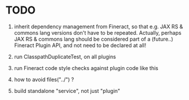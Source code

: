# TODO

1. inherit dependency management from Fineract, so that e.g.
   JAX RS & commons lang versions don't have to be repeated.
   Actually, perhaps JAX RS & commons lang should be considered
   part of a (future..) Fineract Plugin API, and not need to be declared at all!

1. run ClasspathDuplicateTest, on all plugins

1. run Fineract code style checks against plugin code like this

1. how to avoid files("../") ?

1. build standalone "service", not just "plugin"

